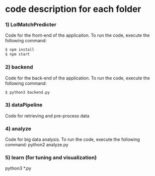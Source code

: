 # code description for each folder

### 1) LolMatchPredicter
Code for the front-end of the applicaiton. To run the code, execute the following command:
```sh
$ npm install
$ npm start
```

### 2) backend
Code for the back-end of the application. To run the code, execute the following command:
```sh
$ python3 backend.py
```

### 3) dataPipeline
Code for retrieving and pre-process data

### 4) analyze
Code for big data analysis. To run the code, execute the following command:
python2 analyze.py

### 5) learn (for tuning and visualization)
python3 *.py
